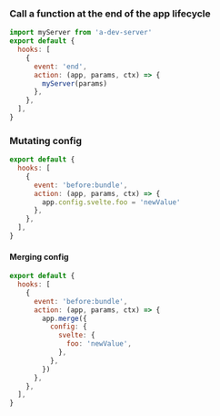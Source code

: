 ### Call a function at the end of the app lifecycle

```javascript
import myServer from 'a-dev-server'
export default {
  hooks: [
    {
      event: 'end',
      action: (app, params, ctx) => {
        myServer(params)
      },
    },
  ],
}
```

### Mutating config

```javascript
export default {
  hooks: [
    {
      event: 'before:bundle',
      action: (app, params, ctx) => {
        app.config.svelte.foo = 'newValue'
      },
    },
  ],
}
```

#### Merging config

```javascript
export default {
  hooks: [
    {
      event: 'before:bundle',
      action: (app, params, ctx) => {
        app.merge({
          config: {
            svelte: {
              foo: 'newValue',
            },
          },
        })
      },
    },
  ],
}
```
